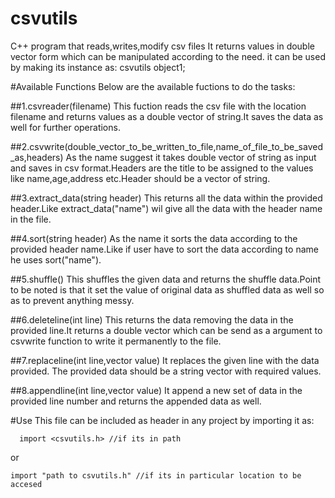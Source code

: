 # csvutils
C++ program that reads,writes,modify csv files 
It returns values in double vector form which can be manipulated according to the need.
it can be used by making its instance as:
csvutils object1;

#Available Functions
Below are the available fuctions to do the tasks:

##1.csvreader(filename)
This fuction reads the csv file with the location filename and returns values as a double vector of string.It saves the data as well for further operations.

##2.csvwrite(double_vector_to_be_written_to_file,name_of_file_to_be_saved_as,headers) 
As the name suggest it takes double vector of string as input and saves in csv format.Headers are the title to be assigned to the values like name,age,address etc.Header should be a vector of string.

##3.extract_data(string header)
This returns all the data within the provided header.Like extract_data("name") wil give all the data with the header name in the file.

##4.sort(string header) 
As the name it sorts the data according to the provided header name.Like if user have to sort the data according to name he uses sort("name").

##5.shuffle()
This shuffles the given data and returns the shuffle data.Point to be noted is that it set the value of original data as shuffled data as well so as to prevent anything messy.

##6.deleteline(int line)
This returns the data removing the data in the provided line.It returns a double vector which can be send as a argument to csvwrite function to write it permanently to the file.

##7.replaceline(int line,vector<string> value) 
It replaces the given line with the data provided. The provided data should be a string vector with required values.

##8.appendline(int line,vector<string> value)
It append a new set of data in the provided line number and returns the appended data as well.

#Use
This file can be included as header in any project by importing it as:
``` 
  import <csvutils.h> //if its in path
   ``` 
  or
  ```
  import "path to csvutils.h" //if its in particular location to be accesed
```
